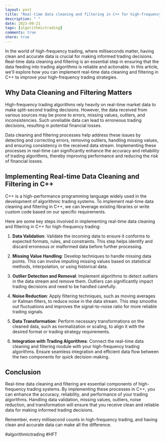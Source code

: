```yaml
---
layout: post
title: "Real-time data cleaning and filtering in C++ for high-frequency trading"
description: " "
date: 2023-09-21
tags: [algorithmictrading]
comments: true
share: true
---
```


In the world of high-frequency trading, where milliseconds matter, having clean and accurate data is crucial for making informed trading decisions. Real-time data cleaning and filtering is an essential step in ensuring that the data feeding into trading algorithms is reliable and actionable. In this article, we'll explore how you can implement real-time data cleaning and filtering in C++ to improve your high-frequency trading strategies.

## Why Data Cleaning and Filtering Matters

High-frequency trading algorithms rely heavily on real-time market data to make split-second trading decisions. However, the data received from various sources may be prone to errors, missing values, outliers, and inconsistencies. Such unreliable data can lead to erroneous trading decisions, resulting in potential financial losses.

Data cleaning and filtering processes help address these issues by detecting and correcting errors, removing outliers, handling missing values, and ensuring consistency in the received data stream. Implementing these processes in real-time can significantly enhance the accuracy and reliability of trading algorithms, thereby improving performance and reducing the risk of financial losses.

## Implementing Real-time Data Cleaning and Filtering in C++

C++ is a high-performance programming language widely used in the development of algorithmic trading systems. To implement real-time data cleaning and filtering in C++, we can leverage existing libraries or write custom code based on our specific requirements.

Here are some key steps involved in implementing real-time data cleaning and filtering in C++ for high-frequency trading:

1. **Data Validation**: Validate the incoming data to ensure it conforms to expected formats, rules, and constraints. This step helps identify and discard erroneous or malformed data before further processing.

2. **Missing Value Handling**: Develop techniques to handle missing data points. This can involve imputing missing values based on statistical methods, interpolation, or using historical data. 

3. **Outlier Detection and Removal**: Implement algorithms to detect outliers in the data stream and remove them. Outliers can significantly impact trading decisions and need to be handled carefully.

4. **Noise Reduction**: Apply filtering techniques, such as moving averages or Kalman filters, to reduce noise in the data stream. This step smooths out fluctuations and improves the signal-to-noise ratio for more reliable trading signals.

5. **Data Transformation**: Perform necessary transformations on the cleaned data, such as normalization or scaling, to align it with the desired format or trading strategy requirements.

6. **Integration with Trading Algorithms**: Connect the real-time data cleaning and filtering module with your high-frequency trading algorithms. Ensure seamless integration and efficient data flow between the two components for quick decision-making.

## Conclusion

Real-time data cleaning and filtering are essential components of high-frequency trading systems. By implementing these processes in C++, you can enhance the accuracy, reliability, and performance of your trading algorithms. Handling data validation, missing values, outliers, noise reduction, and transformation will ensure that you receive clean and reliable data for making informed trading decisions.

Remember, every millisecond counts in high-frequency trading, and having clean and accurate data can make all the difference.

#algorithmictrading #HFT
